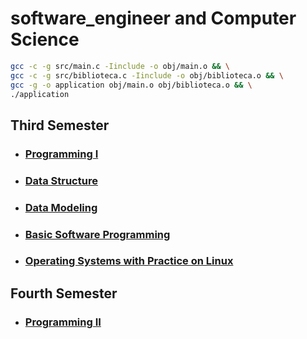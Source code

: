 # software_engineer and Computer Science

```bash
gcc -c -g src/main.c -Iinclude -o obj/main.o && \
gcc -c -g src/biblioteca.c -Iinclude -o obj/biblioteca.o && \
gcc -g -o application obj/main.o obj/biblioteca.o && \
./application

```

## Third Semester

- ### [Programming I](https://github.com/douglasmatosdev/software_engineer/tree/main/programming_i)
- ### [Data Structure](https://github.com/douglasmatosdev/software_engineer/tree/main/data_structure)
- ### [Data Modeling](https://github.com/douglasmatosdev/software_engineer/tree/main/data_modeling)
- ### [Basic Software Programming](https://github.com/douglasmatosdev/software_engineer/tree/main/basic_software_programming)
- ### [Operating Systems with Practice on Linux](https://github.com/douglasmatosdev/software_engineer/tree/main/operating_systems_with_pratice_on_linux)

## Fourth Semester

- ### [Programming II](https://github.com/douglasmatosdev/software_engineer/tree/main/programming_ii)

